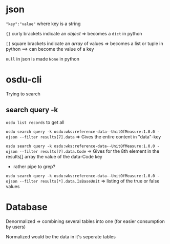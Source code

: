 # json

`"key":"value"` where key is a string

`{}` curly brackets indicate an *object*
=> becomes a `dict` in python

`[]` square brackets indicate an *array* of values 
=> becomes a list or tuple in python
==> can become the value of a key

`null` in json is made `None` in python

# osdu-cli

Trying to search

## search query -k

`osdu list records` to get all

`osdu search query -k osdu:wks:reference-data--UnitOfMeasure:1.0.0 -ojson --filter results[7].data` => Gives the entire content in "data"-key

`osdu search query -k osdu:wks:reference-data--UnitOfMeasure:1.0.0 -ojson --filter results[7].data.Code` => Gives for the 8th element in the results[] array the value of the data-Code key
* rather pipe to grep?

`osdu search query -k osdu:wks:reference-data--UnitOfMeasure:1.0.0 -ojson --filter results[*].data.IsBaseUnit` => listing of the true or false values


# Database

Denormalized => combining several tables into one (for easier consumption by users)

Normalized would be the data in it's seperate tables
